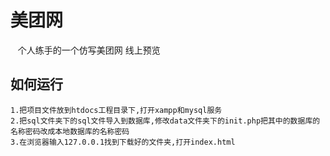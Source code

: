 # 美团网
    个人练手的一个仿写美团网 线上预览 <a herf='www.qbblog.cn'>
## 如何运行
    1.把项目文件放到htdocs工程目录下,打开xampp和mysql服务
    2.把sql文件夹下的sql文件导入到数据库,修改data文件夹下的init.php把其中的数据库的名称密码改成本地数据库的名称密码
    3.在浏览器输入127.0.0.1找到下载好的文件夹,打开index.html
    




